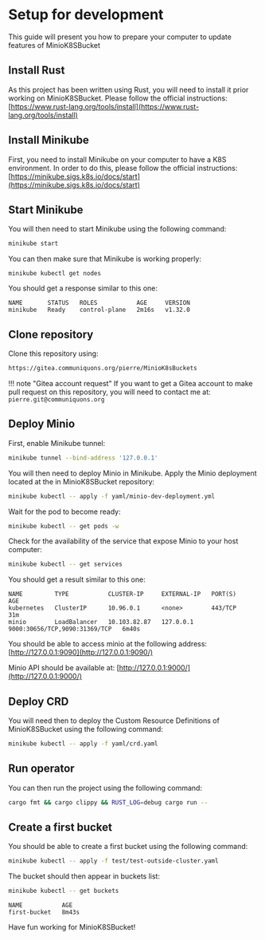 # Setup for development
This guide will present you how to prepare your computer to update features of MinioK8SBucket


## Install Rust
As this project has been written using Rust, you will need to install it prior working on MinioK8SBucket. Please follow the official instructions: [https://www.rust-lang.org/tools/install](https://www.rust-lang.org/tools/install)

## Install Minikube
First, you need to install Minikube on your computer to have a K8S environment. In order to do this, please follow the official instructions: [https://minikube.sigs.k8s.io/docs/start](https://minikube.sigs.k8s.io/docs/start)


## Start Minikube
You will then need to start Minikube using the following command:

```bash
minikube start
```

You can then make sure that Minikube is working properly:

```
minikube kubectl get nodes
```

You should get a response similar to this one:

```
NAME       STATUS   ROLES           AGE     VERSION
minikube   Ready    control-plane   2m16s   v1.32.0
```

## Clone repository
Clone this repository using:

```bash
https://gitea.communiquons.org/pierre/MinioK8sBuckets
```

!!! note "Gitea account request"
    If you want to get a Gitea account to make pull request on this repository, you will need to contact me at: `pierre.git@communiquons.org`

## Deploy Minio
First, enable Minikube tunnel:
```bash
minikube tunnel --bind-address '127.0.0.1' 
```

You will then need to deploy Minio in Minikube. Apply the Minio deployment located at the in MinioK8SBucket repository:

```bash
minikube kubectl -- apply -f yaml/minio-dev-deployment.yml
```

Wait for the pod to become ready:

```bash
minikube kubectl -- get pods -w
```

Check for the availability of the service that expose Minio to your host computer:

```bash
minikube kubectl -- get services
```

You should get a result similar to this one:

```
NAME         TYPE           CLUSTER-IP     EXTERNAL-IP   PORT(S)                         AGE
kubernetes   ClusterIP      10.96.0.1      <none>        443/TCP                         31m
minio        LoadBalancer   10.103.82.87   127.0.0.1     9000:30656/TCP,9090:31369/TCP   6m40s
```

You should be able to access minio at the following address: [http://127.0.0.1:9090](http://127.0.0.1:9090/)

Minio API should be available at: [http://127.0.0.1:9000/](http://127.0.0.1:9000/)

## Deploy CRD
You will need then to deploy the Custom Resource Definitions of MinioK8SBucket using the following command:

```bash
minikube kubectl -- apply -f yaml/crd.yaml
```

## Run operator
You can then run the project using the following command:

```bash
cargo fmt && cargo clippy && RUST_LOG=debug cargo run --
```

## Create a first bucket
You should be able to create a first bucket using the following command:

```bash
minikube kubectl -- apply -f test/test-outside-cluster.yaml
```

The bucket should then appear in buckets list:

```bash
minikube kubectl -- get buckets
```
```
NAME           AGE
first-bucket   8m43s
```

Have fun working for MinioK8SBucket!